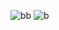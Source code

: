 

![bb](https://github.com/faamii/Priscila/assets/68048874/78733a62-b101-4985-ac67-7482990b9bb9)
![b](https://github.com/faamii/Priscila/assets/68048874/196931a4-b9e6-4070-ac38-2873902939ed)
